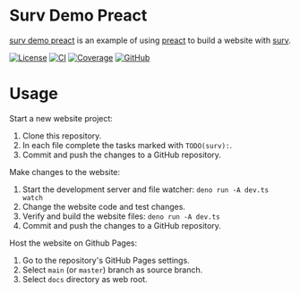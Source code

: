 <!-- TODO: Write documentation for your website. -->

# Surv Demo Preact

[surv demo preact] is an example of using [preact] to build a website with
[surv].

[![License][license badge]][license] [![CI][ci badge]][ci]
[![Coverage][coverage badge]][coverage] [![GitHub][github badge]][github]

# Usage

Start a new website project:

1. Clone this repository.
2. In each file complete the tasks marked with `TODO(surv):`.
3. Commit and push the changes to a GitHub repository.

Make changes to the website:

1. Start the development server and file watcher: `deno run -A dev.ts watch`
2. Change the website code and test changes.
3. Verify and build the website files: `deno run -A dev.ts`
4. Commit and push the changes to a GitHub repository.

Host the website on Github Pages:

1. Go to the repository's GitHub Pages settings.
2. Select `main` (or `master`) branch as source branch.
3. Select `docs` directory as web root.

[surv demo preact]: #
[surv]: https://deno.land/x/surv
[preact]: preactjs.com/

<!-- TODO(surv): Replace `eibens` with GitHub username.
<!-- TODO(surv): Replace `surv_demo_preact` with the repository name. -->

<!-- license -->

[license]: LICENSE
[license badge]: https://img.shields.io/badge/MIT-informational?&label=license

<!-- build -->

[ci]: https://github.com/eibens/surv_demo_preact/actions/workflows/ci.yml
[ci badge]: https://github.com/eibens/surv_demo_preact/actions/workflows/ci.yml/badge.svg

<!-- coverage -->

[coverage]: https://codecov.io/gh/eibens/surv_demo_preact
[coverage badge]: https://img.shields.io/codecov/c/github/eibens/surv_demo_preact?logo=codecov&label

<!-- github -->

[github]: https://github.com/eibens/surv_demo_preact
[github pages]: https://eibens.github.io/surv_demo_preact
[github badge]: https://img.shields.io/github/v/tag/eibens/surv_demo_preact?label&logo=github

